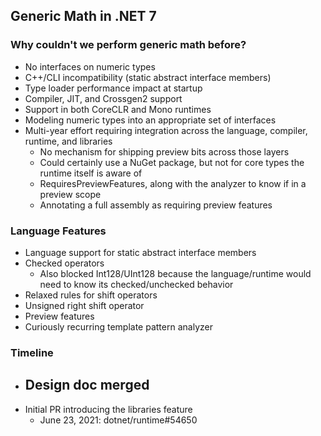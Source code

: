 ## Generic Math in .NET 7

### Why couldn't we perform generic math before?

- No interfaces on numeric types
- C++/CLI incompatibility (static abstract interface members)
- Type loader performance impact at startup
- Compiler, JIT, and Crossgen2 support
- Support in both CoreCLR and Mono runtimes
- Modeling numeric types into an appropriate set of interfaces
- Multi-year effort requiring integration across the language, compiler, runtime, and libraries
    - No mechanism for shipping preview bits across those layers
    - Could certainly use a NuGet package, but not for core types the runtime itself is aware of
    - RequiresPreviewFeatures, along with the analyzer to know if in a preview scope
    - Annotating a full assembly as requiring preview features

### Language Features

- Language support for static abstract interface members
- Checked operators
    - Also blocked Int128/UInt128 because the language/runtime would need to know its checked/unchecked behavior
- Relaxed rules for shift operators
- Unsigned right shift operator
- Preview features
- Curiously recurring template pattern analyzer

### Timeline

- Design doc merged
    -
- Initial PR introducing the libraries feature
    - June 23, 2021: dotnet/runtime#54650

